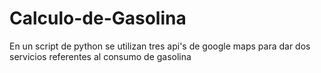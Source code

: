 # Calculo-de-Gasolina
En un script de python se utilizan tres api's de google maps para dar dos servicios referentes al consumo de gasolina
